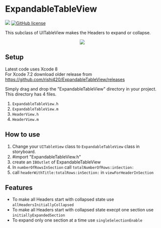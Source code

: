 # ExpandableTableView

[![](http://img.shields.io/badge/iOS-7.0%2B-lightgrey.svg)]()
[![GitHub license](https://img.shields.io/github/license/mashape/apistatus.svg)](https://github.com/algolia/UILabel)

This subclass of UITableView makes the Headers to expand or collapse. 

<p align="center"><img src="https://cloud.githubusercontent.com/assets/2233857/14490099/96089bd6-0192-11e6-8427-966ce2605f84.gif"/></p>

## Setup

Latest code uses Xcode 8 <br>
For Xcode 7.2 download older release from https://github.com/rishi420/ExpandableTableView/releases

Simply drag and drop the "ExpandableTableView" directory in your project. This directory has 4 files.

1. `ExpandableTableView.h`
2. `ExpandableTableView.m`
3. `HeaderView.h`
4. `HeaderView.m`

## How to use

1. Change your `UITableView` class to `ExpandableTableView` class in storyboard.
2. #import "ExpandableTableView.h"
3. create an `IBOutlet` of ExpandableTableView
4. In `numberOfRowsInSection` call `totalNumberOfRows:inSection:` 
5. call `headerWithTitle:totalRows:inSection:` in `viewForHeaderInSection`

## Features
- To make all Headers start with collapsed state use `allHeadersInitiallyCollapsed`
- To make all Headers start with collapsed state execpt one section use `initiallyExpandedSection`
- To expand only one section at a time use `singleSelectionEnable`

